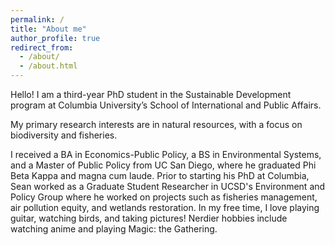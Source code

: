 ```yaml
---
permalink: /
title: "About me"
author_profile: true
redirect_from: 
  - /about/
  - /about.html
---
```


Hello! I am a third-year PhD student in the Sustainable Development program at Columbia University’s School of International and Public Affairs. 

My primary research interests are in natural resources, with a focus on biodiversity and fisheries. 

I received a BA in Economics-Public Policy, a BS in Environmental Systems, and a Master of Public Policy from UC San Diego, where he graduated Phi Beta Kappa and magna cum laude. Prior to starting his PhD at Columbia, Sean worked as a Graduate Student Researcher in UCSD's Environment and Policy Group where he worked on projects such as fisheries management, air pollution equity, and wetlands restoration. In my free time, I love playing guitar, watching birds, and taking pictures! Nerdier hobbies include watching anime and playing Magic: the Gathering.

